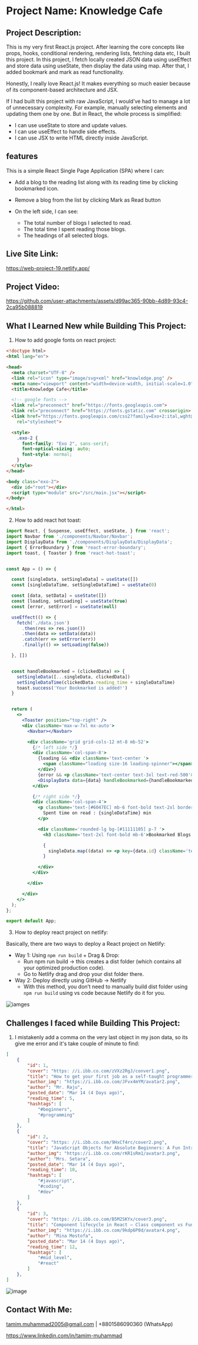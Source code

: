 # Project Name: Knowledge Cafe

## Project Description:  
This is my very first React.js project. After learning the core concepts like props, hooks, conditional rendering, rendering lists, fetching data etc, I built this project. In this project, I fetch locally created JSON data using useEffect and store data using useState, then display the data using map. After that, I added bookmark and mark as read functionality.

Honestly, I really love React.js! It makes everything so much easier because of its component-based architecture and JSX.

If I had built this project with raw JavaScript, I would’ve had to manage a lot of unnecessary complexity. For example, manually selecting elements and updating them one by one. But in React, the whole process is simplified:

- I can use useState to store and update values.
- I can use useEffect to handle side effects.
- I can use JSX to write HTML directly inside JavaScript.


## features
This is a simple React Single Page Application (SPA) where I can:

- Add a blog to the reading list along with its reading time by clicking bookmarked icon.
- Remove a blog from the list by clicking Mark as Read button

- On the left side, I can see:
  - The total number of blogs I selected to read.
  - The total time I spent reading those blogs.
  - The headings of all selected blogs.


## Live Site Link:

https://web-project-19.netlify.app/

## Project Video:

https://github.com/user-attachments/assets/d99ac365-90bb-4d89-93c4-2ca95b088819


## What I Learned New while Building This Project:

1. How to add google fonts on react project:

```html
<!doctype html>
<html lang="en">

<head>
  <meta charset="UTF-8" />
  <link rel="icon" type="image/svg+xml" href="knowledge.png" />
  <meta name="viewport" content="width=device-width, initial-scale=1.0" />
  <title>Knowledge Cafe</title>

  <!-- google fonts -->
  <link rel="preconnect" href="https://fonts.googleapis.com">
  <link rel="preconnect" href="https://fonts.gstatic.com" crossorigin>
  <link href="https://fonts.googleapis.com/css2?family=Exo+2:ital,wght@0,100..900;1,100..900&display=swap"
    rel="stylesheet">

  <style>
    .exo-2 {
      font-family: "Exo 2", sans-serif;
      font-optical-sizing: auto;
      font-style: normal;
    }
  </style>
</head>

<body class="exo-2">
  <div id="root"></div>
  <script type="module" src="/src/main.jsx"></script>
</body>

</html>
```

2. How to add react hot toast: 

```jsx
import React, { Suspense, useEffect, useState, } from 'react';
import Navbar from './components/Navbar/Navbar';
import DisplayData from './components/DisplayData/DisplayData';
import { ErrorBoundary } from 'react-error-boundary';
import toast, { Toaster } from 'react-hot-toast';


const App = () => {

  const [singleData, setSingleData] = useState([])
  const [singleDataTime, setSingleDataTime] = useState(0)

  const [data, setData] = useState([])
  const [loading, setLoading] = useState(true)
  const [error, setError] = useState(null)

  useEffect(() => {
    fetch('./data.json')
      .then(res => res.json())
      .then(data => setData(data))
      .catch(err => setError(err))
      .finally(() => setLoading(false))

  }, [])


  const handleBookmarked = (clickedData) => {
    setSingleData([...singleData, clickedData])
    setSingleDataTime(clickedData.reading_time + singleDataTime)
    toast.success('Your Bookmarked is added!')
  }


  return (
    <>
      <Toaster position="top-right" />
      <div className='max-w-7xl mx-auto'>
        <Navbar></Navbar>

        <div className='grid grid-cols-12 mt-8 mb-52'>
          {/* left side */}
          <div className='col-span-8'>
            {loading && <div className='text-center '>
              <span className="loading size-16 loading-spinner"></span>
            </div>}
            {error && <p className='text-center text-3xl text-red-500'>{error.message}</p>}
            <DisplayData data={data} handleBookmarked={handleBookmarked}></DisplayData>
          </div>

          {/* right side */}
          <div className='col-span-4'>
            <p className='text-[#6047EC] mb-6 font-bold text-2xl border border-[#6047EC] bg-[#6047EC10] rounded-lg py-5 px-12'>
              Spent time on read : {singleDataTime} min
            </p>

            <div className='rounded-lg bg-[#11111105] p-7 '>
              <h3 className='text-2xl font-bold mb-6'>Bookmarked Blogs : {singleData.length}</h3>

              {
                singleData.map((data) => <p key={data.id} className='text-lg font-semibold p-5 mb-6 rounded-lg bg-white'>{data.title}</p>)
              }

            </div>
          </div>

        </div>

      </div>
    </>
  );
};

export default App;
```
3. How to deploy react project on netlify: 

Basically, there are two ways to deploy a React project on Netlify:
- Way 1: Using `npm run build` + Drag & Drop: 
  - Run npm run build → this creates a dist folder (which contains all your optimized production code).
  - Go to Netlify drag and drop your dist folder there.
- Way 2: Deploy directly using GitHub → Netlify
  - With this method, you don’t need to manually build dist folder using `npm run build` using vs code because Netlify do it for you.

![iamges](./src/assets/images/readme-images/netlify-deploy-process.png) 

## Challenges I faced while Building This Project:
1. I mistakenly add a comma on the very last object in my json data, so its give me error and it's take couple of minute to find: 

```json
[
    {
        "id": 1,
        "cover": "https: //i.ibb.co.com/zVXz2RgJ/conver1.png",
        "title": "How to get your first job as a self-taught programmer",
        "author_img": "https://i.ibb.co.com/JFvx4mYM/avatar2.png",
        "author": "Mr. Raju",
        "posted_date": "Mar 14 (4 Days ago)",
        "reading_time": 5,
        "hashtags": [
            "#beginners",
            "#programming"
        ]
    },
    {
        "id": 2,
        "cover": "https: //i.ibb.co.com/9HxCf4rc/cover2.png",
        "title": "JavaScript Objects for Absolute Beginners: A Fun Introduction",
        "author_img": "https://i.ibb.co.com/rKR1sRm1/avatar3.png",
        "author": "Mrs. Setara",
        "posted_date": "Mar 14 (4 Days ago)",
        "reading_time": 10,
        "hashtags": [
            "#javascript",
            "#coding",
            "#dev"
        ]
    },
    {
        "id": 3,
        "cover": "https: //i.ibb.co.com/B5M2SKYx/cover3.png",
        "title": "Component lifecycle in React — Class component vs Functional component",
        "author_img": "https://i.ibb.co.com/9kdp6P0d/avatar4.png",
        "author": "Mina Mostofa",
        "posted_date": "Mar 14 (4 Days ago)",
        "reading_time": 12,
        "hashtags": [
            "#mid_level",
            "#react"
        ]
    },
]
``` 

![image](./src/assets/images/readme-images/json-comma-error.png)

## Contact With Me: 

tamim.muhammad2005@gmail.com | +8801586090360 (WhatsApp)  

https://www.linkedin.com/in/tamim-muhammad
